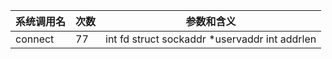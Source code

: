 | 系统调用名 | 次数 | 参数和含义 |
|------------|------|------------|
| connect | 77 | int fd struct sockaddr *uservaddr int addrlen |
